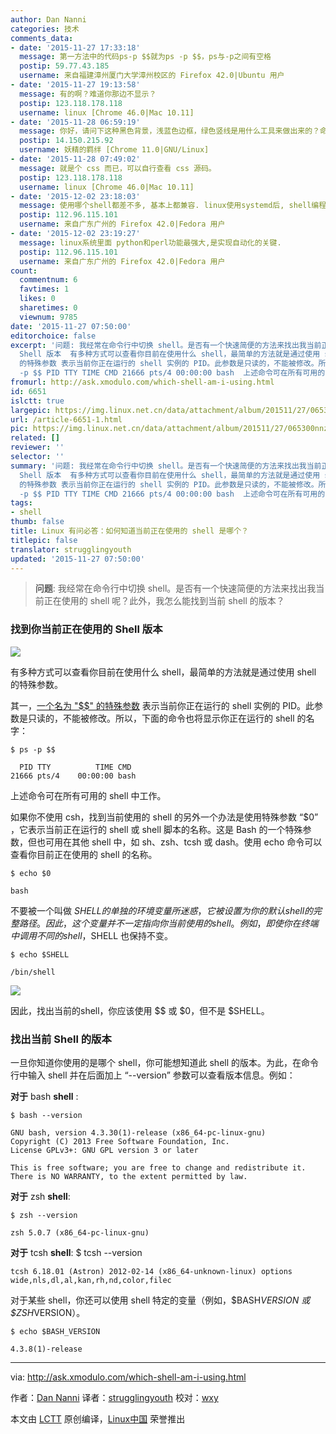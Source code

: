```yaml
---
author: Dan Nanni
categories: 技术
comments_data:
- date: '2015-11-27 17:33:18'
  message: 第一方法中的代码ps-p $$就为ps -p $$，ps与-p之间有空格
  postip: 59.77.43.185
  username: 来自福建漳州厦门大学漳州校区的 Firefox 42.0|Ubuntu 用户
- date: '2015-11-27 19:13:58'
  message: 有的啊？难道你那边不显示？
  postip: 123.118.178.118
  username: linux [Chrome 46.0|Mac 10.11]
- date: '2015-11-28 06:59:19'
  message: 你好，请问下这种黑色背景，浅蓝色边框，绿色竖线是用什么工具来做出来的？命令行的编辑工具
  postip: 14.150.215.92
  username: 妖精的羁绊 [Chrome 11.0|GNU/Linux]
- date: '2015-11-28 07:49:02'
  message: 就是个 css 而已，可以自行查看 css 源码。
  postip: 123.118.178.118
  username: linux [Chrome 46.0|Mac 10.11]
- date: '2015-12-02 23:18:03'
  message: 使用哪个shell都差不多, 基本上都兼容. linux使用systemd后, shell编程 基本上就不用了.
  postip: 112.96.115.101
  username: 来自广东广州的 Firefox 42.0|Fedora 用户
- date: '2015-12-02 23:19:27'
  message: linux系统里面 python和perl功能最强大,是实现自动化的关键.
  postip: 112.96.115.101
  username: 来自广东广州的 Firefox 42.0|Fedora 用户
count:
  commentnum: 6
  favtimes: 1
  likes: 0
  sharetimes: 0
  viewnum: 9785
date: '2015-11-27 07:50:00'
editorchoice: false
excerpt: '问题: 我经常在命令行中切换 shell。是否有一个快速简便的方法来找出我当前正在使用的 shell 呢？此外，我怎么能找到当前 shell 的版本？  找到你当前正在使用的
  Shell 版本  有多种方式可以查看你目前在使用什么 shell，最简单的方法就是通过使用 shell 的特殊参数。 其一，一个名为 &quot;$$&quot;
  的特殊参数 表示当前你正在运行的 shell 实例的 PID。此参数是只读的，不能被修改。所以，下面的命令也将显示你正在运行的 shell 的名字： $ ps
  -p $$ PID TTY TIME CMD 21666 pts/4 00:00:00 bash  上述命令可在所有可用的 shell 中工作。 如果你不'
fromurl: http://ask.xmodulo.com/which-shell-am-i-using.html
id: 6651
islctt: true
largepic: https://img.linux.net.cn/data/attachment/album/201511/27/065300nnznqys2g616ovgw.jpg
url: /article-6651-1.html
pic: https://img.linux.net.cn/data/attachment/album/201511/27/065300nnznqys2g616ovgw.jpg.thumb.jpg
related: []
reviewer: ''
selector: ''
summary: '问题: 我经常在命令行中切换 shell。是否有一个快速简便的方法来找出我当前正在使用的 shell 呢？此外，我怎么能找到当前 shell 的版本？  找到你当前正在使用的
  Shell 版本  有多种方式可以查看你目前在使用什么 shell，最简单的方法就是通过使用 shell 的特殊参数。 其一，一个名为 &quot;$$&quot;
  的特殊参数 表示当前你正在运行的 shell 实例的 PID。此参数是只读的，不能被修改。所以，下面的命令也将显示你正在运行的 shell 的名字： $ ps
  -p $$ PID TTY TIME CMD 21666 pts/4 00:00:00 bash  上述命令可在所有可用的 shell 中工作。 如果你不'
tags:
- shell
thumb: false
title: Linux 有问必答：如何知道当前正在使用的 shell 是哪个？
titlepic: false
translator: strugglingyouth
updated: '2015-11-27 07:50:00'
---
```



> 
> **问题**: 我经常在命令行中切换 shell。是否有一个快速简便的方法来找出我当前正在使用的 shell 呢？此外，我怎么能找到当前 shell 的版本？
> 
> 
> 


### 找到你当前正在使用的 Shell 版本


![](/data/attachment/album/201511/27/065300nnznqys2g616ovgw.jpg)


有多种方式可以查看你目前在使用什么 shell，最简单的方法就是通过使用 shell 的特殊参数。


其一，[一个名为 "$$" 的特殊参数](http://ask.xmodulo.com/process-id-pid-shell-script.html) 表示当前你正在运行的 shell 实例的 PID。此参数是只读的，不能被修改。所以，下面的命令也将显示你正在运行的 shell 的名字：



```
$ ps -p $$

  PID TTY          TIME CMD
21666 pts/4    00:00:00 bash

```

上述命令可在所有可用的 shell 中工作。


如果你不使用 csh，找到当前使用的 shell 的另外一个办法是使用特殊参数 “$0” ，它表示当前正在运行的 shell 或 shell 脚本的名称。这是 Bash 的一个特殊参数，但也可用在其他 shell 中，如 sh、zsh、tcsh 或 dash。使用 echo 命令可以查看你目前正在使用的 shell 的名称。



```
$ echo $0

bash

```

不要被一个叫做 $SHELL 的单独的环境变量所迷惑，它被设置为你的默认 shell 的完整路径。因此，这个变量并不一定指向你当前使用的 shell。例如，即使你在终端中调用不同的 shell，$SHELL 也保持不变。



```
$ echo $SHELL

/bin/shell

```

![](/data/attachment/album/201511/27/065311b9q9bwn8wvc9qc2c.jpg)


因此，找出当前的shell，你应该使用 $$ 或 $0，但不是 $SHELL。


### 找出当前 Shell 的版本


一旦你知道你使用的是哪个 shell，你可能想知道此 shell 的版本。为此，在命令行中输入 shell 并在后面加上 “--version” 参数可以查看版本信息。例如：


**对于** bash **shell** :



```
$ bash --version

GNU bash, version 4.3.30(1)-release (x86_64-pc-linux-gnu)
Copyright (C) 2013 Free Software Foundation, Inc.
License GPLv3+: GNU GPL version 3 or later 

This is free software; you are free to change and redistribute it.
There is NO WARRANTY, to the extent permitted by law.

```

**对于** zsh **shell**:



```
$ zsh --version

zsh 5.0.7 (x86_64-pc-linux-gnu)

```

**对于** tcsh **shell**: $ tcsh --version



```
tcsh 6.18.01 (Astron) 2012-02-14 (x86_64-unknown-linux) options wide,nls,dl,al,kan,rh,nd,color,filec

```

对于某些 shell，你还可以使用 shell 特定的变量（例如，$BASH*VERSION 或 $ZSH*VERSION）。



```
$ echo $BASH_VERSION

4.3.8(1)-release

```



---


via: <http://ask.xmodulo.com/which-shell-am-i-using.html>


作者：[Dan Nanni](http://ask.xmodulo.com/author/nanni) 译者：[strugglingyouth](https://github.com/strugglingyouth) 校对：[wxy](https://github.com/wxy)


本文由 [LCTT](https://github.com/LCTT/TranslateProject) 原创编译，[Linux中国](https://linux.cn/) 荣誉推出